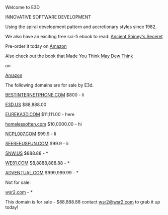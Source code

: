 Welcome to E3D

INNOVATIVE SOFTWARE DEVELOPMENT

Using the spiral development pattern and accretionary styles since 1982.

We also have an exciting free sci-fi ebook to read: [Ancient Shiney's Seceret](http://e3d.us/rare-ass.pdf)

Pre-order it today on [Amazon](https://www.amazon.com/dp/B07TQH2ZFP)

Also check out the book that Made You Think [May Dew Think](https://www.amazon.com/dp/B07TRNN833) 

on 

[Amazon](https://www.amazon.com/dp/B07TRNN833) 

The following domains are for sale by E3d.

[BESTINTERNETPHONE.COM](http://BESTINTERNETPHONE.COM) $800 - li

[E3D.US](http:\\E3D.US)	$88,888.00

[EUREKA3D.COM](http://EUREKA3D.COM)	$11,111.00 - here

[homelessoften.com](http://homelessoften.com)	$10,0000.00 - hi

[NCPL007.COM](http://NCPL007.COM)	$99.9 - li

[SEEREEUSFUN.COM](http://SEEREEUSFUN.COM)	$99.9 - li

[SNW.US](http://SNW.US)	$888.88 - *

[WE81.COM](http://we81.com)	$8,8888,888.88 - *

[ADVENTUAL.COM](http://adventual.com)	$999,999.99 - *

Not for sale:

[wsr2.com](wsr2.com) - *

This domain is for sale - $88,888.88 contact wsr2@wsr2.com to grab it up today!
